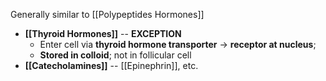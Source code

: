 Generally similar to [[Polypeptides Hormones]]
- **[[Thyroid Hormones]]** -- **EXCEPTION**
	- Enter cell via **thyroid hormone transporter** → **receptor at nucleus**;
	- **Stored in colloid**; not in follicular cell
- **[[Catecholamines]]** -- [[Epinephrin]], etc.
